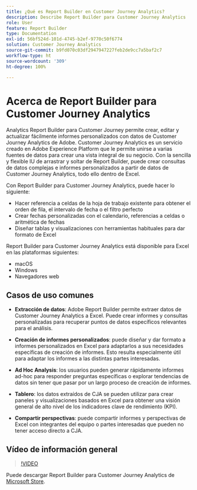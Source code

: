 ```yaml
---
title: ¿Qué es Report Builder en Customer Journey Analytics?
description: Describe Report Builder para Customer Journey Analytics
role: User
feature: Report Builder
type: Documentation
exl-id: 56bf524d-101d-4745-b2ef-9770c50f6774
solution: Customer Journey Analytics
source-git-commit: b9fd070c03df2947947227feb2de9cc7a5baf2c7
workflow-type: ht
source-wordcount: '309'
ht-degree: 100%

---
```


# Acerca de Report Builder para Customer Journey Analytics

Analytics Report Builder para Customer Journey permite crear, editar y actualizar fácilmente informes personalizados con datos de Customer Journey Analytics de Adobe. Customer Journey Analytics es un servicio creado en Adobe Experience Platform que le permite unirse a varias fuentes de datos para crear una vista integral de su negocio. Con la sencilla y flexible IU de arrastrar y soltar de Report Builder, puede crear consultas de datos complejas e informes personalizados a partir de datos de Customer Journey Analytics, todo ello dentro de Excel.

Con Report Builder para Customer Journey Analytics, puede hacer lo siguiente:

- Hacer referencia a celdas de la hoja de trabajo existente para obtener el orden de fila, el intervalo de fecha o el filtro perfecto
- Crear fechas personalizadas con el calendario, referencias a celdas o aritmética de fechas
- Diseñar tablas y visualizaciones con herramientas habituales para dar formato de Excel

Report Builder para Customer Journey Analytics está disponible para Excel en las plataformas siguientes:

- macOS
- Windows
- Navegadores web

## Casos de uso comunes

- **Extracción de datos**: Adobe Report Builder permite extraer datos de Customer Journey Analytics a Excel. Puede crear informes y consultas personalizadas para recuperar puntos de datos específicos relevantes para el análisis.

- **Creación de informes personalizados**: puede diseñar y dar formato a informes personalizados en Excel para adaptarlos a sus necesidades específicas de creación de informes. Esto resulta especialmente útil para adaptar los informes a las distintas partes interesadas.

- **Ad Hoc Analysis**: los usuarios pueden generar rápidamente informes ad-hoc para responder preguntas específicas o explorar tendencias de datos sin tener que pasar por un largo proceso de creación de informes.

- **Tablero**: los datos extraídos de CJA se pueden utilizar para crear paneles y visualizaciones basados en Excel para obtener una visión general de alto nivel de los indicadores clave de rendimiento (KPI).

- **Compartir perspectivas**: puede compartir informes y perspectivas de Excel con integrantes del equipo o partes interesadas que pueden no tener acceso directo a CJA.

## Vídeo de información general

>[!VIDEO](https://video.tv.adobe.com/v/337569/?quality=12&learn=on)

Puede descargar Report Builder para Customer Journey Analytics de
[Microsoft Store](https://www.microsoft.com/es-es/store/apps/windows).
